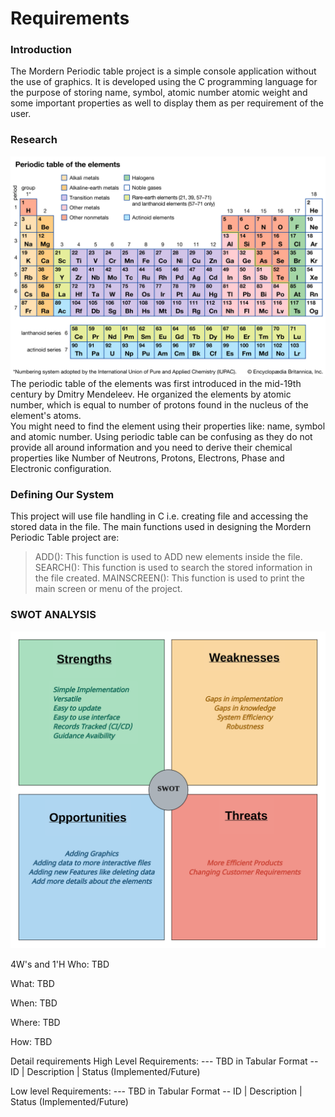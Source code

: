 # Requirements
### Introduction
The Mordern Periodic table project is a simple console application without the use of graphics. It is developed using the C programming language for the purpose of storing name, symbol, atomic number atomic weight and some important properties as well to display them as per requirement of the user.

### Research
![Periodic Table](./6_ImagesAndVideos/periodic-table-elements.jpg)  
The periodic table of the elements was first introduced in the mid-19th century by Dmitry Mendeleev. He organized the elements by atomic number, which is equal to number of protons found in the nucleus of the element's atoms.  
You might need to find the element using their properties like: name, symbol and atomic number. Using periodic table can be confusing as they do not provide all around information and you need to derive their chemical properties like Number of Neutrons, Protons, Electrons, Phase and Electronic configuration.  

### Defining Our System
This project will use file handling in C i.e. creating file and accessing the stored data in the file. The main functions used in designing the Mordern Periodic Table project are: 
> ADD(): This function is used to ADD new elements inside the file.  
> SEARCH(): This function is used to search the stored information in the file created. 
> MAINSCREEN(): This function is used to print the main screen or menu of the project.

### SWOT ANALYSIS
![SWOT](./6_ImagesAndVideos/SWOT.png)

4W's and 1'H
Who:
TBD

What:
TBD

When:
TBD

Where:
TBD

How:
TBD

Detail requirements
High Level Requirements:
--- TBD in Tabular Format -- ID | Description | Status (Implemented/Future)

Low level Requirements:
--- TBD in Tabular Format -- ID | Description | Status (Implemented/Future)